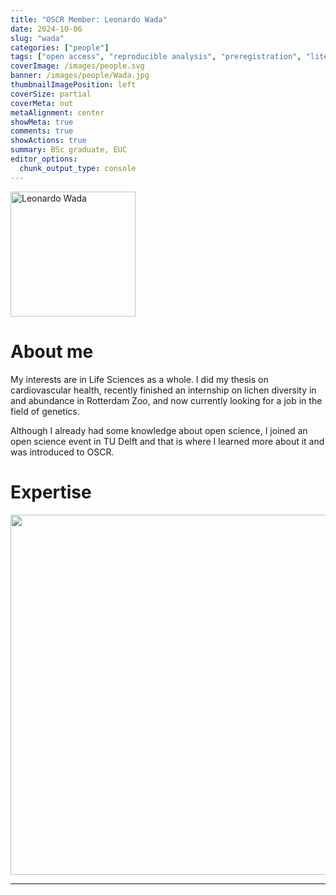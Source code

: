 ```yaml
---
title: "OSCR Member: Leonardo Wada"
date: 2024-10-06
slug: "wada"
categories: ["people"]
tags: ["open access", "reproducible analysis", "preregistration", "literature search", "school-euc"] # top 3 categories + unique + school
coverImage: /images/people.svg
banner: /images/people/Wada.jpg
thumbnailImagePosition: left
coverSize: partial
coverMeta: out
metaAlignment: center
showMeta: true
comments: true
showActions: true
summary: BSc graduate, EUC
editor_options: 
  chunk_output_type: console
---
```

<!-- EMAIL -->
<p>
  <a href="mailto:leonardoywada@gmail.com">
  <img border="0" alt="Leonardo Wada" src="/images/people/Wada.jpg" width="200" height="200" align="center">
  </a>
</p>


<p align="center">
<!--  CV -->
  <a href="https://drive.google.com/file/d/14aRLPoF_lpqZauleM99WPjhCYXVo_BIj/view?usp=sharing" class="fa-solid fa-file" style="color:#000000;">
  </a> 

<!-- TWITTER 
  <a href="" class="fa-brands fa-x-twitter" style="color:#000000;">
  </a>
  -->

<!-- GOOGLE SCHOLAR
  <a href="" class="fa-brands fa-google-scholar" style="color:#000000;">
  </a>
  -->
  
<!-- RESEARCHGATE 
  <a href="" class="fa-brands fa-researchgate" style="color:#000000;">
  </a>
   --> 
  
<!-- LINKEDIN -->
  <a href="https://www.linkedin.com/in/wadaleonardo" class="fa-brands fa-linkedin" style="color:#000000;">
  </a>   
  
  <!-- ORCID 
  <a href="" class="fa-brands fa-orcid" style="color:#000000;">
  </a> -->

<!-- PERSONAL WEBSITE 
  <a href="" class="fa-solid fa-link" style="color:#000000;">
  </a> -->

<!-- GITHUB 
  <a href="" class="fa-brands fa-github" style="color:#000000;"> 
  </a> -->
</p>


# About me

My interests are in Life Sciences as a whole. I did my thesis on cardiovascular health, recently finished an internship on lichen diversity in and abundance in Rotterdam Zoo, and now currently looking for a job in the field of genetics.

Although I already had some knowledge about open science, I joined an open science event in TU Delft and that is where I learned more about it and was introduced to OSCR.


<!-- # Expertise -->
# Expertise

<img src="{{< blogdown/postref >}}index_files/figure-html/radarPlot-1.png" width="576" />


***



